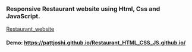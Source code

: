 ### Responsive Restaurant website using Html, Css and JavaScript.
 
 [Restaurant_website](https://github.com/codersgyan/Responsive-restaurant-website/blob/master/restaurant-webpage.jpg)
 
#### Demo:  https://pattjoshi.github.io/Restaurant_HTML_CSS_JS.github.io/
